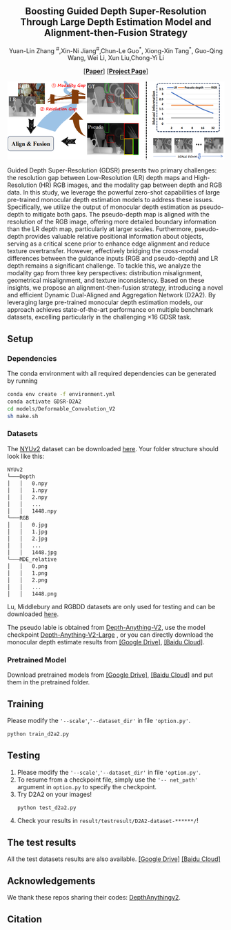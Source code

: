 <p align="center">
<h2 align="center"> Boosting Guided Depth Super-Resolution Through Large Depth Estimation
Model and Alignment-then-Fusion Strategy </h2>

<p align="center">
  Yuan-Lin Zhang <sup>#</sup>,Xin-Ni Jiang<sup>#</sup>,Chun-Le Guo<sup>*</sup>,  Xiong-Xin Tang<sup>*</sup>, Guo-Qing Wang, Wei Li, Xun Liu,Chong-Yi Li
</p>
<p align="center">
[<a href=""><strong>Paper</strong></a>]
[<a href="https://JiangXinni.github.io/projects/D2A2/index.html"><strong>Project Page</strong></a>]
</p>

![model](images/motivation.png)

Guided Depth Super-Resolution (GDSR) presents two primary challenges: the resolution gap between Low-Resolution
(LR) depth maps and High-Resolution (HR) RGB images,
and the modality gap between depth and RGB data. In this
study, we leverage the powerful zero-shot capabilities of large
pre-trained monocular depth estimation models to address
these issues. Specifically, we utilize the output of monocular depth estimation as pseudo-depth to mitigate both gaps.
The pseudo-depth map is aligned with the resolution of the
RGB image, offering more detailed boundary information
than the LR depth map, particularly at larger scales. Furthermore, pseudo-depth provides valuable relative positional
information about objects, serving as a critical scene prior
to enhance edge alignment and reduce texture overtransfer.
However, effectively bridging the cross-modal differences
between the guidance inputs (RGB and pseudo-depth) and
LR depth remains a significant challenge. To tackle this,
we analyze the modality gap from three key perspectives:
distribution misalignment, geometrical misalignment, and
texture inconsistency. Based on these insights, we propose
an alignment-then-fusion strategy, introducing a novel and
efficient Dynamic Dual-Aligned and Aggregation Network
(D2A2). By leveraging large pre-trained monocular depth
estimation models, our approach achieves state-of-the-art
performance on multiple benchmark datasets, excelling particularly in the challenging ×16 GDSR task. 
## Setup

### Dependencies
The conda environment with all required dependencies can be generated by running
```bash
conda env create -f environment.yml
conda activate GDSR-D2A2
cd models/Deformable_Convolution_V2
sh make.sh
```
### Datasets
The [NYUv2](https://cs.nyu.edu/~silberman/datasets/nyu_depth_v2.html) dataset can be downloaded [here](https://drive.google.com/file/d/1ZWpiVkog5aDBzVi2dCjGGSdiVqrLNTjR/view?usp=sharing). 
Your folder structure should look like this:
```
NYUv2
└───Depth
│   │   0.npy
│   │   1.npy
│   │   2.npy
│   │   ...
│   │   1448.npy 
└───RGB
│   │   0.jpg
│   │   1.jpg
│   │   2.jpg
│   │   ...
│   │   1448.jpg
└───MDE_relative
│   │   0.png
│   │   1.png
│   │   2.png
│   │   ...
│   │   1448.png
```

Lu, Middlebury and RGBDD datasets are only used for testing and can be downloaded [here](https://drive.google.com/file/d/1EKkk0ZRjbbf_ajh5KUrjw0TTq8G19bZ8/view?usp=sharing).

The pseudo lable is obtained from [Depth-Anything-V2](https://github.com/DepthAnything/Depth-Anything-V2?tab=readme-ov-file),
use the model checkpoint [Depth-Anything-V2-Large](https://huggingface.co/depth-anything/Depth-Anything-V2-Large/resolve/main/depth_anything_v2_vitl.pth?download=true)
, or you can directly download  the monocular depth estimate results from [[Google Drive]](https://drive.google.com/file/d/1ov3xFFn9T99IJxB7xLqHalk5IulKwVWb/view?usp=sharing), [[Baidu Cloud]](https://pan.baidu.com/s/12Mx9mStYrOtQFJCcLhBg2g?pwd=qp55).

### Pretrained Model
Download pretrained models from [[Google Drive]](https://drive.google.com/file/d/10LMiWLkrBUqgVE2F52rkWAwMjoQmyfpl/view?usp=sharing), 
[[Baidu Cloud]](https://pan.baidu.com/s/1F2_e8AKvVglvUgEh2FsoXw?pwd=ujgm)
and put them in the pretrained folder.
## Training

Please modify the ``'--scale'``,``'--dataset_dir'`` in file ``'option.py'``. 
   ```bash
   python train_d2a2.py  
   ```

## Testing

1. Please modify the ``'--scale'``,``'--dataset_dir'`` in file ``'option.py'``.
2. To resume from a checkpoint file, simply use the ``'-- net_path'`` argument in `option.py` to specify the checkpoint.
3. Try D2A2 on your images!
   ```bash
   python test_d2a2.py
   ```
4. Check your results in `result/testresult/D2A2-dataset-******/`!


## The test results

All the test datasets results are also available. [[Google Drive]](https://drive.google.com/file/d/10LMiWLkrBUqgVE2F52rkWAwMjoQmyfpl/view?usp=sharing)  [[Baidu Cloud]](https://pan.baidu.com/s/1vIAG85sq1aMAaL3RmllZsg?pwd=pucn)
## Acknowledgements

We thank these repos sharing their codes: [DepthAnythingv2](https://github.com/DepthAnything/Depth-Anything-V2?tab=readme-ov-file).

## Citation

```

```
